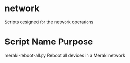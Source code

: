 # network
Scripts designed for the network operations

# Script Name                   Purpose
meraki-reboot-all.py          Reboot all devices in a Meraki network
